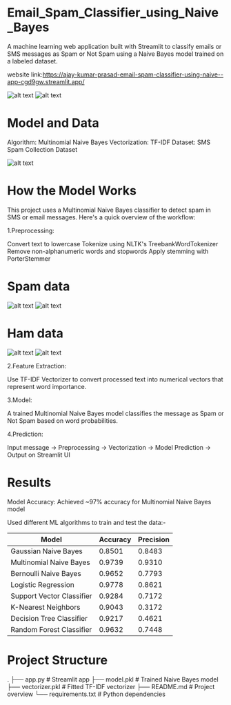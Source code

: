 # Email_Spam_Classifier_using_Naive_Bayes
A machine learning web application built with Streamlit to classify emails or SMS messages as Spam or Not Spam using a Naive Bayes model trained on a labeled dataset.

website link:https://ajay-kumar-prasad-email-spam-classifier-using-naive--app-cgd9gw.streamlit.app/

![alt text](/images/image.png)
![alt text](/images/image-6.png)

# Model and Data

Algorithm: Multinomial Naive Bayes
Vectorization: TF-IDF
Dataset: SMS Spam Collection Dataset

![alt text](/images/image-1.png)

# How the Model Works

This project uses a Multinomial Naive Bayes classifier to detect spam in SMS or email messages. Here's a quick overview of the workflow:

1.Preprocessing:

Convert text to lowercase
Tokenize using NLTK's TreebankWordTokenizer
Remove non-alphanumeric words and stopwords
Apply stemming with PorterStemmer

# Spam data
![alt text](/images/image-2.png)
![alt text](/images/image-3.png)

# Ham data
![alt text](/images/image-4.png)
![alt text](/images/image-5.png)

2.Feature Extraction:

Use TF-IDF Vectorizer to convert processed text into numerical vectors that represent word importance.

3.Model:

A trained Multinomial Naive Bayes model classifies the message as Spam or Not Spam based on word probabilities.

4.Prediction:

Input message → Preprocessing → Vectorization → Model Prediction → Output on Streamlit UI

# Results

Model Accuracy:     Achieved ~97% accuracy for Multinomial Naive Bayes model

Used different ML algorithms to train and test the data:-


| Model                     | Accuracy | Precision |
| ------------------------- | -------- | --------- |
| Gaussian Naive Bayes      | 0.8501   | 0.8483    |
| Multinomial Naive Bayes   | 0.9739   | 0.9310    |
| Bernoulli Naive Bayes     | 0.9652   | 0.7793    |
| Logistic Regression       | 0.9778   | 0.8621    |
| Support Vector Classifier | 0.9284   | 0.7172    |
| K-Nearest Neighbors       | 0.9043   | 0.3172    |
| Decision Tree Classifier  | 0.9217   | 0.4621    |
| Random Forest Classifier  | 0.9632   | 0.7448    |


# Project Structure
.
├── app.py                  # Streamlit app
├── model.pkl               # Trained Naive Bayes model
├── vectorizer.pkl          # Fitted TF-IDF vectorizer
├── README.md               # Project overview
└── requirements.txt        # Python dependencies
